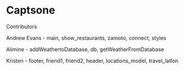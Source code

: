 # Captsone
Contributors

Andrew Evans - main, show_restaurants, zamoto, connect, styles

Alimine - addWeathertoDatabase, db, getWeatherFromDatabase

Kristen - footer, friend1, friend2, header, locations_model, travel_latlon
